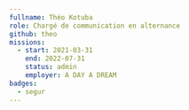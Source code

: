 ```yaml
---
fullname: Théo Kotuba
role: Chargé de communication en alternance 
github: theo
missions:
  - start: 2021-03-31
    end: 2022-07-31
    status: admin
    employer: A DAY A DREAM 
badges:
  - segur
---
```


